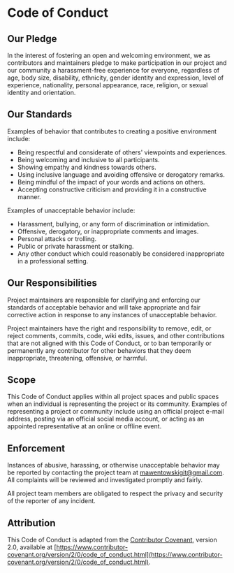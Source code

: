 # Code of Conduct

## Our Pledge

In the interest of fostering an open and welcoming environment, we as contributors and maintainers pledge to make participation in our project and our community a harassment-free experience for everyone, regardless of age, body size, disability, ethnicity, gender identity and expression, level of experience, nationality, personal appearance, race, religion, or sexual identity and orientation.

## Our Standards

Examples of behavior that contributes to creating a positive environment include:

- Being respectful and considerate of others' viewpoints and experiences.
- Being welcoming and inclusive to all participants.
- Showing empathy and kindness towards others.
- Using inclusive language and avoiding offensive or derogatory remarks.
- Being mindful of the impact of your words and actions on others.
- Accepting constructive criticism and providing it in a constructive manner.

Examples of unacceptable behavior include:

- Harassment, bullying, or any form of discrimination or intimidation.
- Offensive, derogatory, or inappropriate comments and images.
- Personal attacks or trolling.
- Public or private harassment or stalking.
- Any other conduct which could reasonably be considered inappropriate in a professional setting.

## Our Responsibilities

Project maintainers are responsible for clarifying and enforcing our standards of acceptable behavior and will take appropriate and fair corrective action in response to any instances of unacceptable behavior.

Project maintainers have the right and responsibility to remove, edit, or reject comments, commits, code, wiki edits, issues, and other contributions that are not aligned with this Code of Conduct, or to ban temporarily or permanently any contributor for other behaviors that they deem inappropriate, threatening, offensive, or harmful.

## Scope

This Code of Conduct applies within all project spaces and public spaces when an individual is representing the project or its community. Examples of representing a project or community include using an official project e-mail address, posting via an official social media account, or acting as an appointed representative at an online or offline event.

## Enforcement

Instances of abusive, harassing, or otherwise unacceptable behavior may be reported by contacting the project team at <mawentowskigit@gmail.com>. All complaints will be reviewed and investigated promptly and fairly.

All project team members are obligated to respect the privacy and security of the reporter of any incident.

## Attribution

This Code of Conduct is adapted from the [Contributor Covenant](https://www.contributor-covenant.org), version 2.0, available at [https://www.contributor-covenant.org/version/2/0/code_of_conduct.html](https://www.contributor-covenant.org/version/2/0/code_of_conduct.html).
